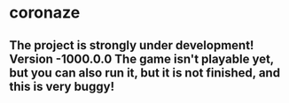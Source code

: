# coronaze

## The project is strongly under development! Version -1000.0.0 The game isn't playable yet, but you can also run it, but it is not finished, and this is very buggy! 
